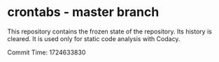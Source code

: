 # crontabs - master branch

This repository contains the frozen state of the repository.
Its history is cleared. It is used only for static code
analysis with Codacy.

Commit Time: 1724633830
